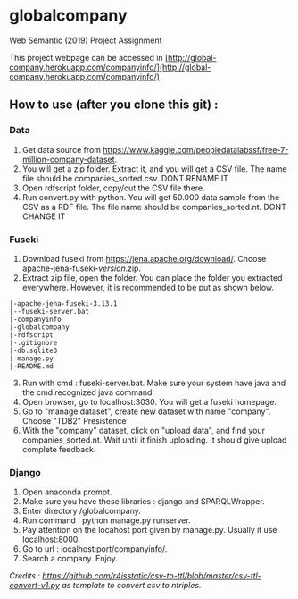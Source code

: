 # globalcompany
Web Semantic (2019) Project Assignment

This project webpage can be accessed in [http://global-company.herokuapp.com/companyinfo/](http://global-company.herokuapp.com/companyinfo/)

## How to use (after you clone this git) :

### Data
1. Get data source from https://www.kaggle.com/peopledatalabssf/free-7-million-company-dataset. 
2. You will get a zip folder. Extract it, and you will get a CSV file. The name file should be companies_sorted.csv. DONT RENAME IT
2. Open rdfscript folder, copy/cut the CSV file there. 
3. Run convert.py with python. You will get 50.000 data sample from the CSV as a RDF file. The file name should be companies_sorted.nt. DONT CHANGE IT

### Fuseki
1. Download fuseki from https://jena.apache.org/download/. Choose apache-jena-fuseki-*version*.zip.
2. Extract zip file, open the folder. You can place the folder you extracted everywhere. However, it is recommended to be put as shown below.
```
|-apache-jena-fuseki-3.13.1
|--fuseki-server.bat
|-companyinfo
|-globalcompany
|-rdfscript
|-.gitignore
|-db.sqlite3
|-manage.py
|-README.md
```
3. Run with cmd : fuseki-server.bat. Make sure your system have java and the cmd recognized java command.
4. Open browser, go to localhost:3030. You will get a fuseki homepage.
5. Go to "manage dataset", create new dataset with name "company". Choose "TDB2" Presistence
6. With the "company" dataset, click on "upload data", and find your companies_sorted.nt. Wait until it finish uploading. It should give upload complete feedback.

### Django
1. Open anaconda prompt.
2. Make sure you have these libraries : django and SPARQLWrapper.
3. Enter directory /globalcompany.
4. Run command : python manage.py runserver.
5. Pay attention on the locahost port given by manage.py. Usually it use localhost:8000.
6. Go to url : localhost:port/companyinfo/.
7. Search a company. Enjoy.

*Credits : https://github.com/r4isstatic/csv-to-ttl/blob/master/csv-ttl-convert-v1.py as template to convert csv to ntriples.*
